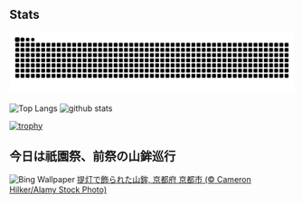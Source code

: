 ## Stats
<picture>
  <source media="(prefers-color-scheme: dark)" srcset="https://raw.githubusercontent.com/ba230t/ba230t/output/github-contribution-grid-snake-dark.svg">
  <source media="(prefers-color-scheme: light)" srcset="https://raw.githubusercontent.com/ba230t/ba230t/output/github-contribution-grid-snake.svg">
  <img alt="github contribution grid snake animation" src="https://raw.githubusercontent.com/ba230t/ba230t/output/github-contribution-grid-snake.svg">
</picture>

<p align="left">
  <img alt="Top Langs" height="150px" src="https://github-readme-stats.vercel.app/api/top-langs/?username=ba230t&layout=compact&theme=transparent" />
  <img alt="github stats" height="150px" src="https://github-readme-stats.vercel.app/api?username=ba230t&theme=transparent" />
</p>

[![trophy](https://github-profile-trophy.vercel.app/?username=ba230t&theme=transparent&column=7)](https://github.com/ryo-ma/github-profile-trophy)


<!-- Bing Wallpaper Start -->
## 今日は祇園祭、前祭の山鉾巡行
![Bing Wallpaper](https://www.bing.com/th?id=OHR.GionFestival2024_JA-JP2391295161_1920x1080.jpg&rf=LaDigue_1920x1080.jpg&pid=hp)
[提灯で飾られた山鉾, 京都府 京都市 (© Cameron Hilker/Alamy Stock Photo)](https://www.bing.com/search?q=%E7%A5%87%E5%9C%92%E7%A5%AD%E3%81%AE%E5%B1%B1%E9%89%BE%E5%B7%A1%E8%A1%8C&form=hpcapt&filters=HpDate%3a%2220240716_1500%22)
<!-- Bing Wallpaper End -->
